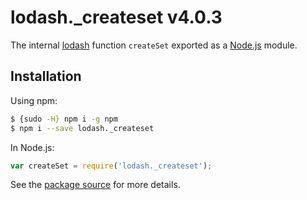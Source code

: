 # lodash._createset v4.0.3

The internal [lodash](https://lodash.com/) function `createSet` exported as a [Node.js](https://nodejs.org/) module.

## Installation

Using npm:
```bash
$ {sudo -H} npm i -g npm
$ npm i --save lodash._createset
```

In Node.js:
```js
var createSet = require('lodash._createset');
```

See the [package source](https://github.com/lodash/lodash/blob/4.0.3-npm-packages/lodash._createset) for more details.
